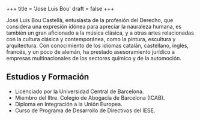 +++
title = 'Jose Luis Bou'
draft = false
+++

José Luis Bou Castellà, entusiasta de la profesión del Derecho, que considera una expresión idónea para apreciar la nauraleza humana, es también un gran aficionado a la música clásica, y a otras artes relacionadas con la cultura clásica y contemporánea, como la pintura, escultura y arquitectura. Con conocimiento de los idiomas catalán, castellano, inglés, francés, y un poco de alemán, ha prestado asesoramiento jurídico a empresas multinacionales de los sectores químico y de la automoción.

## Estudios y Formación

* Licenciado por la Universidad Central de Barcelona.
* Miembro del Iltre. Colegio de Abogacía de Barcelona (ICAB).
* Diploma en Integración a la Unión Europea.
* Curso de Programa de Desarrollo de Directivos del IESE. 